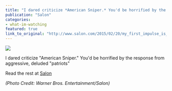 ```yaml
---
title: "I dared criticize *American Sniper.* You'd be horrified by the response from aggressive, deluded “patriots”"
publication: "Salon"
categories: 
- what-im-watching
featured: true
link_to_original: "http://www.salon.com/2015/02/20/my_first_impulse_is_to_call_you_a_dumb_obama_ass_licking_ct_american_sniper_fans_tell_me_off"
---
```

![](/assets/img/american_sniper.jpg)

I dared criticize "American Sniper." You'd be horrified by the response from aggressive, deluded "patriots"

Read the rest at [Salon](http://www.salon.com/2015/02/20/my_first_impulse_is_to_call_you_a_dumb_obama_ass_licking_ct_american_sniper_fans_tell_me_off/)

_(Photo Credit: Warner Bros. Entertainment/Salon)_
